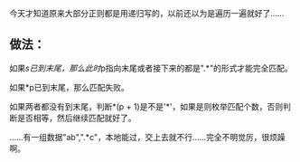 今天才知道原来大部分正则都是用递归写的，以前还以为是遍历一遍就好了……

## 做法：

如果*s已到末尾，那么此时*p指向末尾或者接下来的都是".*"的形式才能完全匹配。

如果*p已到末尾，那么匹配失败。

如果两者都没有到末尾，判断*(p + 1)是不是'*'，如果是则枚举匹配个数，否则判断是否相等，然后继续匹配就好了。

……有一组数据"ab",".*c"，本地能过，交上去就不行……完全不明觉厉，很烦躁啊。